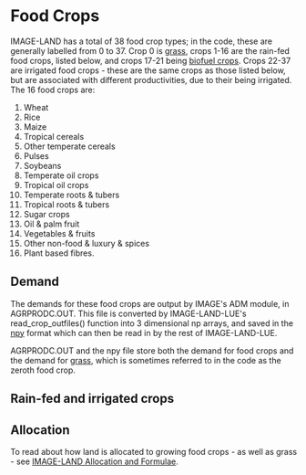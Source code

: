 # Food Crops

IMAGE-LAND has a total of 38 food crop types; in the code, these are generally labelled from 0 to 37. Crop 0 is <a href='grass.html'>grass</a>, crops 1-16 are the rain-fed food crops, listed below, and crops 17-21 being <a href='Biofuel Crops.html'>biofuel crops</a>. Crops 22-37 are irrigated food crops - these are the same crops as those listed below, but are associated with different productivities, due to their being irrigated. The 16 food crops are:
1. Wheat                                    
2. Rice                                     
3. Maize                                    
4. Tropical cereals                         
5. Other temperate cereals                  
6. Pulses                                   
7. Soybeans                                 
8. Temperate oil crops                      
9. Tropical oil crops                        
10. Temperate roots & tubers                 
11. Tropical roots & tubers                  
12. Sugar crops                              
13. Oil & palm fruit                         
14. Vegetables & fruits                      
15. Other non-food & luxury & spices         
16. Plant based fibres.

## Demand
The demands for these food crops are output by IMAGE's ADM module, in AGRPRODC.OUT. This file is converted by IMAGE-LAND-LUE's read_crop_outfiles() function into 3 dimensional np arrays, and saved in the <a href='https://numpy.org/doc/stable/reference/generated/numpy.lib.format.html#module-numpy.lib.format'>npy</a> format which can then be read in by the rest of IMAGE-LAND-LUE.

AGRPRODC.OUT and the npy file store both the demand for food crops and the demand for <a href='grass.html'>grass</a>, which is sometimes referred to in the code as the zeroth food crop.

## Rain-fed and irrigated crops

## Allocation
To read about how land is allocated to growing food crops - as well as grass - see <a href='IMAGE-LAND Allocation and Formulae.html'>IMAGE-LAND Allocation and Formulae</a>.
